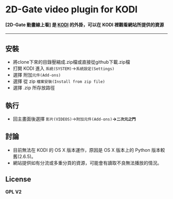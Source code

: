 # 2D-Gate video plugin for KODI
#### [2D-Gate 動畫線上看] 是 [KODI](https://kodi.tv/download/) 的外掛，可以在 KODI 裡觀看網站所提供的資源
---
安裝
----
- 將clone下來的目錄壓縮成.zip檔或直接從github下載.zip檔
- 打開 KODI 進入 `系統(SYSTEM)`→`系統設定(Settings)`
- 選擇 附加`元件(Add-ons)`
- 選擇 從 zip `檔案安裝(Install from zip file)`
- 選擇 .zip 所存放路徑

執行
----
- 回主畫面後選擇 `影片(VIDEOS)`→`附加元件(Add-ons)`**→`二次元之門`**

討論
----
- 目前無法在 KODI 的 OS X 版本運作，原因是 OS X 版本上的 Python 版本較舊(2.6.5)。
- 網站提供如有分流或多重分頁的資源，可能會有讀取不良無法播放的情況。

License
----
**GPL V2**

